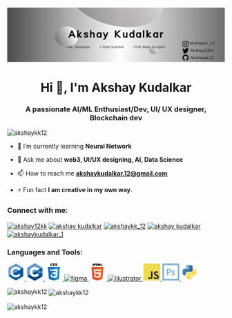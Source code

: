 ![logo](https://github.com/Akshaykk12/Akshaykk12/blob/main/banner.png)
<h1 align="center">Hi 👋, I'm Akshay Kudalkar</h1>
<h3 align="center">A passionate AI/ML Enthusiast/Dev, UI/ UX designer, Blockchain dev </h3>


<p align="left"> <img src="https://komarev.com/ghpvc/?username=akshaykk12&label=Profile%20views&color=0e75b6&style=flat" alt="akshaykk12" /> </p>

- 🌱 I’m currently learning **Neural Network**

- 💬 Ask me about **web3, UI/UX designing, AI, Data Science**

- 📫 How to reach me **akshaykudalkar.12@gmail.com**

- ⚡ Fun fact **I am creative in my own way.**

<h3 align="left">Connect with me:</h3>
<p align="left">
<a href="https://twitter.com/akshay12kk" target="blank"><img align="center" src="https://raw.githubusercontent.com/rahuldkjain/github-profile-readme-generator/master/src/images/icons/Social/twitter.svg" alt="akshay12kk" height="30" width="40" /></a>
<a href="https://linkedin.com/in/akshay kudalkar" target="blank"><img align="center" src="https://raw.githubusercontent.com/rahuldkjain/github-profile-readme-generator/master/src/images/icons/Social/linked-in-alt.svg" alt="akshay kudalkar" height="30" width="40" /></a>
<a href="https://instagram.com/akshaykk_12" target="blank"><img align="center" src="https://raw.githubusercontent.com/rahuldkjain/github-profile-readme-generator/master/src/images/icons/Social/instagram.svg" alt="akshaykk_12" height="30" width="40" /></a>
<a href="https://dribbble.com/akshay kudalkar" target="blank"><img align="center" src="https://raw.githubusercontent.com/rahuldkjain/github-profile-readme-generator/master/src/images/icons/Social/dribbble.svg" alt="akshay kudalkar" height="30" width="40" /></a>
<a href="https://www.hackerrank.com/akshaykudalkar_1" target="blank"><img align="center" src="https://raw.githubusercontent.com/rahuldkjain/github-profile-readme-generator/master/src/images/icons/Social/hackerrank.svg" alt="akshaykudalkar_1" height="30" width="40" /></a>
</p>

<h3 align="left">Languages and Tools:</h3>
<p align="left"> <a href="https://www.cprogramming.com/" target="_blank" rel="noreferrer"> <img src="https://raw.githubusercontent.com/devicons/devicon/master/icons/c/c-original.svg" alt="c" width="40" height="40"/> </a> <a href="https://www.w3schools.com/cpp/" target="_blank" rel="noreferrer"> <img src="https://raw.githubusercontent.com/devicons/devicon/master/icons/cplusplus/cplusplus-original.svg" alt="cplusplus" width="40" height="40"/> </a> <a href="https://www.w3schools.com/css/" target="_blank" rel="noreferrer"> <img src="https://raw.githubusercontent.com/devicons/devicon/master/icons/css3/css3-original-wordmark.svg" alt="css3" width="40" height="40"/> </a> <a href="https://www.figma.com/" target="_blank" rel="noreferrer"> <img src="https://www.vectorlogo.zone/logos/figma/figma-icon.svg" alt="figma" width="40" height="40"/> </a> <a href="https://www.w3.org/html/" target="_blank" rel="noreferrer"> <img src="https://raw.githubusercontent.com/devicons/devicon/master/icons/html5/html5-original-wordmark.svg" alt="html5" width="40" height="40"/> </a> <a href="https://www.adobe.com/in/products/illustrator.html" target="_blank" rel="noreferrer"> <img src="https://www.vectorlogo.zone/logos/adobe_illustrator/adobe_illustrator-icon.svg" alt="illustrator" width="40" height="40"/> </a> <a href="https://developer.mozilla.org/en-US/docs/Web/JavaScript" target="_blank" rel="noreferrer"> <img src="https://raw.githubusercontent.com/devicons/devicon/master/icons/javascript/javascript-original.svg" alt="javascript" width="40" height="40"/> </a> <a href="https://www.photoshop.com/en" target="_blank" rel="noreferrer"> <img src="https://raw.githubusercontent.com/devicons/devicon/master/icons/photoshop/photoshop-line.svg" alt="photoshop" width="40" height="40"/> </a> <a href="https://www.python.org" target="_blank" rel="noreferrer"> <img src="https://raw.githubusercontent.com/devicons/devicon/master/icons/python/python-original.svg" alt="python" width="40" height="40"/> </a> </p>

<p><img align="left" src="https://github-readme-stats.vercel.app/api/top-langs?username=akshaykk12&show_icons=true&locale=en&layout=compact" alt="akshaykk12" /></p>

<p>&nbsp;<img align="center" src="https://github-readme-stats.vercel.app/api?username=akshaykk12&show_icons=true&locale=en" alt="akshaykk12" /></p>

<p><img align="center" src="https://github-readme-streak-stats.herokuapp.com/?user=akshaykk12&" alt="akshaykk12" /></p>

